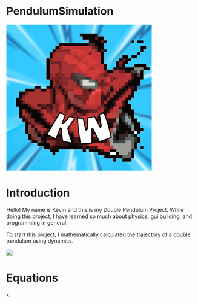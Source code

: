 # PendulumSimulation
<img src="SpiderManIcon!.png"></img>


# Introduction
<p>Hello! My name is Kevin and this is my Double Pendulum Project. While doing this project, I have learned so much about physics, gui building, and programming in general. </p>

<p> To start this project, I mathematically calculated the trajectory of a double pendulum using dynamics.</p>

<img src="https://www.google.com/url?sa=i&url=https%3A%2F%2Fen.wikipedia.org%2Fwiki%2FDouble_pendulum&psig=AOvVaw0_nUVhM5nylAT_TRFcvwrz&ust=1670907336161000&source=images&cd=vfe&ved=0CBAQjRxqFwoTCIDu7YOl8_sCFQAAAAAdAAAAABAE"></img>
# Equations

<
  
